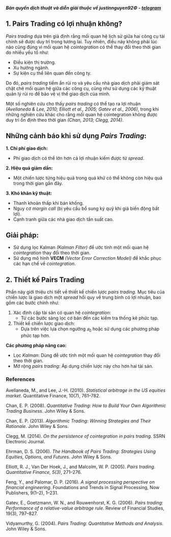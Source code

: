 ***Bản quyền dịch thuật và diễn giải thuộc về justinnguyen92&copy; - [telegram](https://t.me/justinnguyen92)***

## 1. Pairs Trading có lợi nhuận không?
*Pairs trading* dựa trên giả định rằng mối quan hệ lịch sử giữa hai công cụ tài chính sẽ được duy trì trong tương lai. Tuy nhiên, điều này không phải lúc nào cũng đúng vì mối quan hệ *cointegration* có thể thay đổi theo thời gian do nhiều yếu tố như:

- Điều kiện thị trường.
- Xu hướng ngành.
- Sự kiện cụ thể liên quan đến công ty.

Do đó, *pairs trading* tiềm ẩn rủi ro và yêu cầu nhà giao dịch phải giám sát chặt chẽ mối quan hệ giữa các công cụ, cũng như sử dụng các kỹ thuật quản lý rủi ro để bảo vệ vị thế giao dịch của mình.

Một số nghiên cứu cho thấy *pairs trading* có thể tạo ra lợi nhuận *(Avellaneda & Lee, 2010; Elliott et al., 2005; Gatev et al., 2006)*, trong khi những nghiên cứu khác cho rằng mối quan hệ cointegration không được duy trì ổn định theo thời gian *(Chan, 2013; Clegg, 2014)*.

## Những cảnh báo khi sử dụng *Pairs Trading*:
**1. Chi phí giao dịch:**
  - Phí giao dịch có thể lớn hơn cả lợi nhuận kiếm được từ *spread*.

**2. Hiệu quả giảm dần:**
  - Một chiến lược từng hiệu quả trong quá khứ có thể không còn hiệu quả trong thời gian gần đây.

**3. Khó khăn kỹ thuật:**
  - Thanh khoản thấp khi bán khống.
  - Nguy cơ *margin call* (bị yêu cầu bổ sung ký quỹ khi giá biến động bất lợi).
  - Cạnh tranh giữa các nhà giao dịch tần suất cao.

## Giải pháp:
- Sử dụng lọc Kalman *(Kalman Filter)* để ước tính một mối quan hệ *cointegration* thay đổi theo thời gian.
- Sử dụng mô hình **VECM** *(Vector Error Correction Model)* để khắc phục các hạn chế về *cointegration*.

## 2. Thiết kế Pairs Trading
Phần này giới thiệu chi tiết về thiết kế chiến lược *pairs trading*. Mục tiêu của chiến lược là giao dịch một *spread* hồi quy về trung bình có lợi nhuận, bao gồm các bước chính như:
1. Xác định cặp tài sản có quan hệ *cointegration*:
    - Từ các bước sàng lọc cơ bản đến các kiểm tra thống kê phức tạp.
2. Thiết kế chiến lược giao dịch:
    - Dựa trên việc lựa chọn ngưỡng $𝑠_0$ hoặc sử dụng các phương pháp phức tạp hơn.

**Các phương pháp nâng cao:**
- Lọc *Kalman*: Dùng để ước tính một mối quan hệ *cointegration* thay đổi theo thời gian.
- Mở rộng *pairs trading*: Áp dụng chiến lược này cho hơn hai tài sản.

### References

Avellaneda, M., and Lee, J.-H. (2010). *Statistical arbitrage in the US equities market*. Quantitative Finance, 10(7), 761–782.

Chan, E. P. (2008). *Quantitative Trading: How to Build Your Own Algorithmic Trading Business*. John Wiley & Sons.

Chan, E. P. (2013). *Algorithmic Trading: Winning Strategies and Their Rationale*. John Wiley & Sons.

Clegg, M. (2014). *On the persistence of cointegration in pairs trading*. SSRN Electronic Journal.

Ehrman, D. S. (2006). *The Handbook of Pairs Trading: Strategies Using Equities, Options, and Futures*. John Wiley & Sons.

Elliott, R. J., Van Der Hoek, J., and Malcolm, W. P. (2005). *Pairs trading. Quantitative Finance, 5(3)*, 271–276.

Feng, Y., and Palomar, D. P. (2016). *A signal processing perspective on financial engineering*. Foundations and Trends in Signal Processing, Now Publishers, 9(1–2), 1–231.

Gatev, E., Goetzmann, W. N., and Rouwenhorst, K. G. (2006). *Pairs trading: Performance of a relative-value arbitrage rule*. Review of Financial Studies, 19(3), 797–827.

Vidyamurthy, G. (2004). *Pairs Trading: Quantitative Methods and Analysis*. John Wiley & Sons.